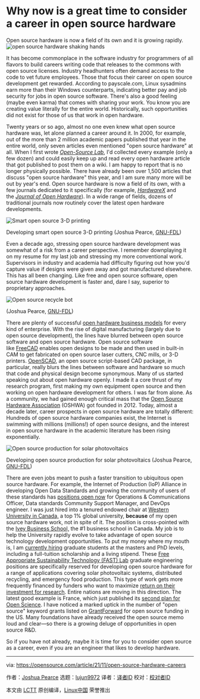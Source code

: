 [#]: subject: "Why now is a great time to consider a career in open source hardware"
[#]: via: "https://opensource.com/article/21/11/open-source-hardware-careers"
[#]: author: "Joshua Pearce https://opensource.com/users/jmpearce"
[#]: collector: "lujun9972"
[#]: translator: "zengyi1001"
[#]: reviewer: " "
[#]: publisher: " "
[#]: url: " "

Why now is a great time to consider a career in open source hardware
======
Open source hardware is now a field of its own and it is growing
rapidly.
![open source hardware shaking hands][1]

It has become commonplace in the software industry for programmers of all flavors to build careers writing code that releases to the commons with open source licenses. Industry headhunters often demand access to the code to vet future employees. Those that focus their career on open source development get rewarded. According to payscale.com, Linux sysadmins earn more than their Windows counterparts, indicating better pay and job security for jobs in open source software. There's also a good feeling (maybe even karma) that comes with sharing your work. You know you are creating value literally for the entire world. Historically, such opportunities did not exist for those of us that work in open hardware. 

Twenty years or so ago, almost no one even knew what open source hardware was, let alone planned a career around it. In 2000, for example, out of the more than 2 million academic papers published that year in the entire world, only seven articles even mentioned "open source hardware" at all. When I first wrote [_Open-Source Lab_][2], I'd collected every example (only a few dozen) and could easily keep up and read every open hardware article that got published to post them on a wiki. I am happy to report that is no longer physically possible. There have already been over 1,500 articles that discuss "open source hardware" this year, and I am sure many more will be out by year's end. Open source hardware is now a field of its own, with a few journals dedicated to it specifically (for example, [_HardwareX_][3] and the [_Journal of Open Hardware_][4]). In a wide range of fields, dozens of traditional journals now routinely cover the latest open hardware developments.

![Smart open source 3-D printing][5]

Developing smart open source 3-D printing (Joshua Pearce, [GNU-FDL][6])

Even a decade ago, stressing open source hardware development was somewhat of a risk from a career perspective. I remember downplaying it on my resume for my last job and stressing my more conventional work. Supervisors in industry and academia had difficulty figuring out how you'd capture value if designs were given away and got manufactured elsewhere. This has all been changing. Like free and open source software, open source hardware development is faster and, dare I say, superior to proprietary approaches.

![Open source recycle bot][7]

(Joshua Pearce, [GNU-FDL][6])

There are plenty of successful [open hardware business models][8] for every kind of enterprise. With the rise of digital manufacturing (largely due to open source development), the lines have blurred between open source software and open source hardware. Open source software like [FreeCAD][9] enables open designs to be made and then used in built-in CAM to get fabricated on open source laser cutters, CNC mills, or 3-D printers. [OpenSCAD][10], an open source script-based CAD package, in particular, really blurs the lines between software and hardware so much that code and physical design become synonymous. Many of us started speaking out about open hardware openly. I made it a core thrust of my research program, first making my own equipment open source and then working on open hardware development for others. I was far from alone. As a community, we had gained enough critical mass that the [Open Source Hardware Association][11] (OSHWA) got founded in 2012. Today, almost a decade later, career prospects in open source hardware are totally different: Hundreds of open source hardware companies exist, the Internet is swimming with millions (millions!) of open source designs, and the interest in open source hardware in the academic literature has been rising exponentially. 

![Open source production for solar photovoltaics][12]

Developing open source production for solar photovoltaics (Joshua Pearce, [GNU-FDL][6])

There are even jobs meant to push a faster transition to ubiquitous open source hardware. For example, the Internet of Production (IoP) Alliance in developing Open Data Standards and growing the community of users of these standards has [positions open now][13] for Operations &amp; Communications Officer, Data standards Community Support Manager, and DevOps engineer. I was just hired into a tenured endowed chair at [Western University in Canada,][14] a top 1% global university, **because** of my open source hardware work, not in spite of it. The position is cross-pointed with the [Ivey Business School,][15] the #1 business school in Canada. My job is to help the University rapidly evolve to take advantage of open source technology development opportunities. To put my money where my mouth is, I am [currently hiring][16] graduate students at the masters and PhD levels, including a full-tuition scholarship and a living stipend. These [Free Appropriate Sustainability Technology (FAST) Lab][17] graduate engineering positions are specifically reserved for developing open source hardware for a range of applications covering solar photovoltaic systems, distributed recycling, and emergency food production. This type of work gets more frequently financed by funders who want to maximize [return on their investment for research][18]. Entire nations are moving in this direction. The latest good example is France, which just published its [second plan for Open Science][19]. I have noticed a marked uptick in the number of "open source" keyword grants listed on [GrantForward][20] for open source funding in the US. Many foundations have already received the open source memo loud and clear—so there is a growing deluge of opportunities in open source R&amp;D.

So if you have not already, maybe it is time for you to consider open source as a career, even if you are an engineer that likes to develop hardware.

--------------------------------------------------------------------------------

via: https://opensource.com/article/21/11/open-source-hardware-careers

作者：[Joshua Pearce][a]
选题：[lujun9972][b]
译者：[译者ID](https://github.com/译者ID)
校对：[校对者ID](https://github.com/校对者ID)

本文由 [LCTT](https://github.com/LCTT/TranslateProject) 原创编译，[Linux中国](https://linux.cn/) 荣誉推出

[a]: https://opensource.com/users/jmpearce
[b]: https://github.com/lujun9972
[1]: https://opensource.com/sites/default/files/styles/image-full-size/public/lead-images/open-source-hardware.png?itok=vS4MBRSh (shaking hands open source hardware)
[2]: https://www.appropedia.org/Open-source_Lab
[3]: https://www.hardware-x.com/
[4]: https://openhardware.metajnl.com/
[5]: https://opensource.com/sites/default/files/uploads/smart-open-source-3d-printing.png (Smart open source 3-D printing)
[6]: https://www.gnu.org/licenses/fdl-1.3.en.html
[7]: https://opensource.com/sites/default/files/pictures/open-source-recyclebot_0.jpg (Open source recycle bot)
[8]: https://doi.org/10.5334/joh.4
[9]: https://www.freecadweb.org/
[10]: https://openscad.org/
[11]: https://www.oshwa.org/
[12]: https://opensource.com/sites/default/files/uploads/open-source-solar-photovoltaics.png (Open source production for solar photovoltaics)
[13]: https://www.internetofproduction.org/hiring
[14]: https://www.uwo.ca/
[15]: https://www.ivey.uwo.ca/
[16]: https://www.appropedia.org/FAST_application_process
[17]: https://www.appropedia.org/Category:FAST
[18]: https://www.academia.edu/13799962/Return_on_Investment_for_Open_Source_Hardware_Development
[19]: https://www.ouvrirlascience.fr/wp-content/uploads/2021/10/Second_French_Plan-for-Open-Science_web.pdf
[20]: https://www.grantforward.com/index
